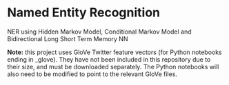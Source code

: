 # Named Entity Recognition

NER using Hidden Markov Model, Conditional Markov Model and Bidirectional Long Short Term Memory NN

**Note:** this project uses GloVe Twitter feature vectors (for Python notebooks ending in _glove). They have not been included in this repository due to their size, and must be downloaded separately. The Python notebooks will also need to be modified to point to the relevant GloVe files.


